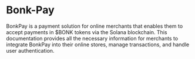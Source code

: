 # Bonk-Pay
BonkPay is a payment solution for online merchants that enables them to accept payments in $BONK tokens via the Solana blockchain. This documentation provides all the necessary information for merchants to integrate BonkPay into their online stores, manage transactions, and handle user authentication.
